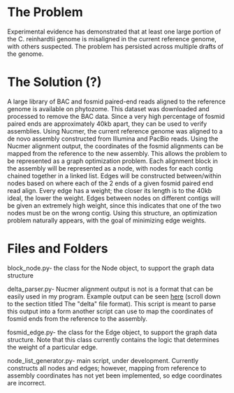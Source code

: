 <h1>The Problem</h1>

Experimental evidence has demonstrated that at least one large portion of the C. reinhardtii genome is misaligned in the current reference genome, with others suspected. The problem has persisted across multiple drafts of the genome.

<h1>The Solution (?)</h1>
A large library of BAC and fosmid paired-end reads aligned to the reference genome is available on phytozome. This dataset was downloaded and processed to remove the BAC data. Since a very high percentage of fosmid paired ends are approximately 40kb apart, they can be used to verify assemblies. Using Nucmer, the current reference genome was aligned to a de novo assembly constructed from Illumina and PacBio reads. Using the Nucmer alignment output, the coordinates of the fosmid alignments can be mapped from the reference to the new assembly. This allows the problem to be represented as a graph optimization problem. Each alignment block in the assembly will be represented as a node, with nodes for each contig chained together in a linked list. Edges will be constructed between/within nodes based on where each of the 2 ends of a given fosmid paired end read align. Every edge has a weight; the closer its length is to the 40kb ideal, the lower the weight. Edges between nodes on different contigs will be given an extremely high weight, since this indicates that one of the two nodes must be on the wrong contig. Using this structure, an optimization problem naturally appears, with the goal of minimizing edge weights. 

<h1>Files and Folders</h1>

block\_node.py- the class for the Node object, to support the graph data structure

delta\_parser.py- Nucmer alignment output is not is a format that can be easily used in my program. Example output can be seen [here](http://mummer.sourceforge.net/manual/#nucmer) (scroll down to the section titled The "delta" file format). This script is meant to parse this output into a form another script can use to map the coordinates of fosmid ends from the reference to the assembly.

fosmid\_edge.py- the class for the Edge object, to support the graph data structure. Note that this class currently contains the logic that determines the weight of a particular edge.

node\_list\_generator.py- main script, under development. Currently constructs all nodes and edges; however, mapping from reference to assembly coordinates has not yet been implemented, so edge coordinates are incorrect.

